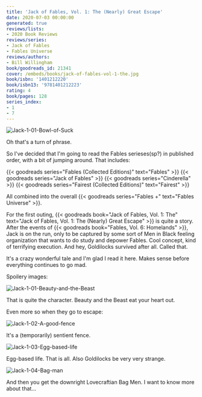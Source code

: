 ```yaml
---
title: 'Jack of Fables, Vol. 1: The (Nearly) Great Escape'
date: 2020-07-03 00:00:00
generated: true
reviews/lists:
- 2020 Book Reviews
reviews/series:
- Jack of Fables
- Fables Universe
reviews/authors:
- Bill Willingham
book/goodreads_id: 21341
cover: /embeds/books/jack-of-fables-vol-1-the.jpg
book/isbn: '1401212220'
book/isbn13: '9781401212223'
rating: 4
book/pages: 128
series_index:
- 1
- 7
---
```

![Jack-1-01-Bowl-of-Suck](/embeds/books/attachments/jack-1-01-bowl-of-suck.jpg)  

Oh that's a turn of phrase.  

<!--more-->

So I've decided that I'm going to read the Fables serieses(sp?) in published order, with a bit of jumping around. That includes:  

{{< goodreads series="Fables (Collected Editions)" text="Fables" >}}   {{< goodreads series="Jack of Fables" >}}   {{< goodreads series="Cinderella" >}}   {{< goodreads series="Fairest (Collected Editions)" text="Fairest" >}}  

All combined into the overall {{< goodreads series="Fables +" text="Fables Universe" >}}.  

For the first outing, {{< goodreads book="Jack of Fables, Vol. 1: The" text="Jack of Fables, Vol. 1: The (Nearly) Great Escape" >}} is quite a story. After the events of {{< goodreads book="Fables, Vol. 6: Homelands" >}}, Jack is on the run, only to be captured by some sort of Men in Black feeling organization that wants to do study and depower Fables. Cool concept, kind of terrifying execution. And hey, Goldilocks survived after all. Called that.  

It's a crazy wonderful tale and I'm glad I read it here. Makes sense before everything continues to go mad.  

Spoilery images:  

![Jack-1-01-Beauty-and-the-Beast](/embeds/books/attachments/jack-1-01-beauty-and-the-beast.jpg)  

That is quite the character. Beauty and the Beast eat your heart out.  

Even more so when they go to escape:  

![Jack-1-02-A-good-fence](/embeds/books/attachments/jack-1-02-a-good-fence.jpg)  

It's a (temporarily) sentient fence.  

![Jack-1-03-Egg-based-life](/embeds/books/attachments/jack-1-03-egg-based-life.jpg)  

Egg-based life. That is all. Also Goldilocks be very very strange.  

![Jack-1-04-Bag-man](/embeds/books/attachments/jack-1-04-bag-man.jpg)  

And then you get the downright Lovecraftian Bag Men. I want to know more about that...